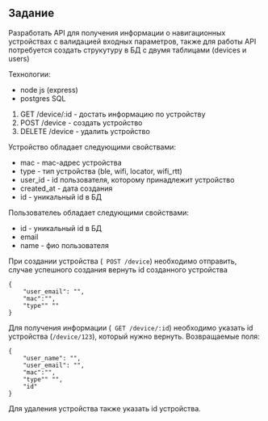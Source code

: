 ## Задание

Разработать API для получения информации о навигационных устройствах с валидацией входных параметров, также для работы API потребуется создать струкутуру в БД с двумя таблицами (devices и users)

Технологии:

- node js (express)
- postgres SQL

1. GET /device/:id - достать информацию по устройству
2. POST /device - создать устройство
3. DELETE /device - удалить устройство

Устройство обладает следующими свойствами:

- mас - mac-адрес устройства
- type - тип устройства (ble, wifi, locator, wifi_rtt)
- user_id - id пользователя, которому принадлежит устройство
- created_at - дата создания
- id - уникальный id в БД

Пользователеь обладает следующими свойствами:

- id - уникальный id в БД
- email
- name - фио пользователя

При создании устройства (` POST /device`) необходимо отправить, случае успешного создания вернуть id созданного устройства

```
{
    "user_email": "",
    "mас":"",
    "type"" ""
}
```

Для получения информации (` GET /device/:id`) необходимо указать id устройства (`/device/123`), который нужно вернуть. Возвращаемые поля:

```
{
    "user_name": "",
    "user_email": "",
    "mас":"",
    "type"" "",
    "id"
}
```

Для удаления устройства также указать id устройства.

